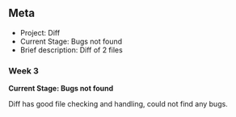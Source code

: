 ## Meta
* Project: Diff
* Current Stage: Bugs not found
* Brief description: Diff of 2 files


### Week 3

**Current Stage: Bugs not found**

Diff has good file checking and handling, could not find any bugs.
